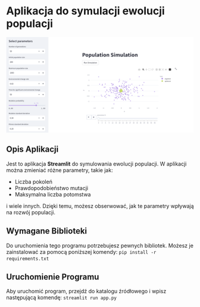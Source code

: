 # Aplikacja do symulacji ewolucji populacji

![screenshot 1](graphics/screen1.png)

## Opis Aplikacji

Jest to aplikacja **Streamlit** do symulowania ewolucji populacji. W aplikacji można zmieniać różne parametry, takie jak:

- Liczba pokoleń
- Prawdopodobieństwo mutacji
- Maksymalna liczba potomstwa

i wiele innych. Dzięki temu, możesz obserwować, jak te parametry wpływają na rozwój populacji.

## Wymagane Biblioteki

Do uruchomienia tego programu potrzebujesz pewnych bibliotek. Możesz je zainstalować za pomocą poniższej komendy:
```pip install -r requirements.txt```

## Uruchomienie Programu

Aby uruchomić program, przejdź do katalogu źródłowego i wpisz następującą komendę:
```streamlit run app.py```
